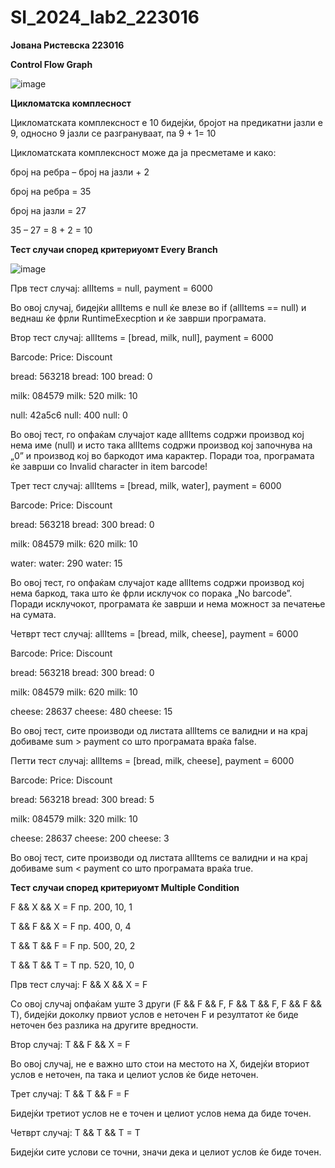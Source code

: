 # SI_2024_lab2_223016
**Јована Ристевска 223016**

**Control Flow Graph**

![image](https://github.com/jovanaristevska/SI_2024_lab2_223016/assets/166999137/4fa9e3a2-6099-4abb-b316-e13b8336118c)

**Цикломатска комплесност**

Цикломатската комплексност е 10 бидејќи, бројот на предикатни јазли е 9, односно 9 јазли се разгрануваат, па 9 + 1= 10

Цикломатската комплексност може да ја пресметаме и како:

број на ребра – број на јазли + 2     

број на ребра = 35

број на јазли = 27

35 – 27 = 8 + 2 = 10

**Тест случаи според критериуомт Every Branch**

![image](https://github.com/jovanaristevska/SI_2024_lab2_223016/assets/166999137/b69491a7-b932-4547-8123-585149944f4b)

Прв тест случај: allItems = null, payment = 6000

Во овој случај, бидејќи allItems е null ќе влезе во if (allItems == null) и веднаш ќе фрли RuntimeExecption и ќе заврши програмата.


Втор тест случај: allItems = [bread, milk, null], payment = 6000

Barcode: 			        Price:			      Discount

bread: 563218			        bread: 100		      bread: 0

milk: 084579			        milk: 520	  	      milk: 10

null: 42a5c6			        null: 400		      null: 0

Во овој тест, го опфаќам случајот каде allItems содржи производ кој нема име (null) и исто така allItems содржи производ кој започнува на „0” и производ кој во баркодот има карактер.  Поради тоа, програмата ќе заврши со Invalid character in item barcode!

Трет тест случај: allItems = [bread, milk, water], payment = 6000

Barcode: 			    Price:			    Discount

bread: 563218			bread: 300		  bread: 0

milk: 084579			milk: 620	    	milk: 10

water: 				    water: 290		  water: 15

Во овој тест, го опфаќам случајот каде allItems содржи производ кој нема баркод, така што ќе фрли исклучок со порака „No barcode”. Поради исклучокот, програмата ќе заврши и нема можност за печатење на сумата.

Четврт тест случај: allItems = [bread, milk, cheese], payment = 6000

Barcode: 			    Price:			  Discount

bread: 563218			bread: 300		bread: 0

milk: 084579			milk: 620		  milk: 10

cheese: 28637			cheese: 480		cheese: 15

Во овој тест, сите производи од листата allItems се валидни и на крај добиваме sum > payment со што програмата враќа false.

Петти тест случај: allItems = [bread, milk, cheese], payment = 6000

Barcode: 			    Price:			   Discount

bread: 563218			bread: 300		 bread: 5

milk: 084579			milk: 320		   milk: 10

cheese: 28637			cheese: 200		 cheese: 3

Во овој тест, сите производи од листата allItems се валидни и на крај добиваме sum < payment со што програмата враќа true.

**Тест случаи според критериуомт Multiple Condition**

F && X && X = F      пр. 200, 10, 1

T && F && X = F      пр. 400, 0, 4

T && T && F = F       пр. 500, 20, 2 

T && T && T = T       пр. 520, 10, 0     
	
Прв тест случај: F && X && X = F

Со овој случај опфаќам уште 3 други (F && F && F, F && T && F, F && F && T),  бидејќи доколку првиот услов е неточен F и резултатот ќе биде неточен без разлика на другите вредности.

Втор случај: T && F && X = F

Во овој случај, не е важно што стои на местото на X, бидејќи вториот услов е неточен, па така и целиот услов ќе биде неточен. 

Трет случај: T && T && F = F

Бидејќи третиот услов не е точен и целиот услов нема да биде точен.

Четврт случај: T && T && T = T

Бидејќи сите услови се точни, значи дека и целиот услов ќе биде точен.

